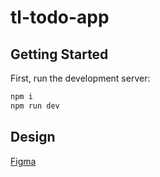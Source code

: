 # tl-todo-app

## Getting Started

First, run the development server:

```bash
npm i
npm run dev
```

## Design
[Figma](https://www.figma.com/design/rybtEYmnBileuMeL7feAQF/tl-todo-app)
